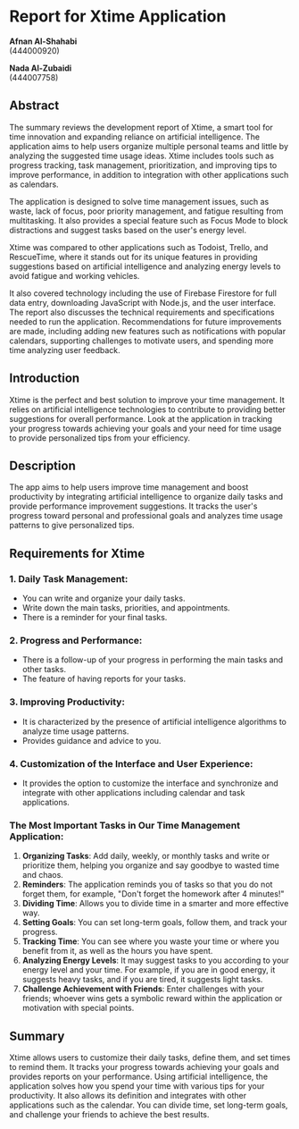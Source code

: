 
# Report for Xtime Application

**Afnan Al-Shahabi**  
(444000920)  

**Nada Al-Zubaidi**  
(444007758)  

## Abstract
The summary reviews the development report of Xtime, a smart tool for time innovation and expanding reliance on artificial intelligence. The application aims to help users organize multiple personal teams and little by analyzing the suggested time usage ideas. Xtime includes tools such as progress tracking, task management, prioritization, and improving tips to improve performance, in addition to integration with other applications such as calendars.

The application is designed to solve time management issues, such as waste, lack of focus, poor priority management, and fatigue resulting from multitasking. It also provides a special feature such as Focus Mode to block distractions and suggest tasks based on the user's energy level.

Xtime was compared to other applications such as Todoist, Trello, and RescueTime, where it stands out for its unique features in providing suggestions based on artificial intelligence and analyzing energy levels to avoid fatigue and working vehicles.

It also covered technology including the use of Firebase Firestore for full data entry, downloading JavaScript with Node.js, and the user interface. The report also discusses the technical requirements and specifications needed to run the application. Recommendations for future improvements are made, including adding new features such as notifications with popular calendars, supporting challenges to motivate users, and spending more time analyzing user feedback.

## Introduction
Xtime is the perfect and best solution to improve your time management. It relies on artificial intelligence technologies to contribute to providing better suggestions for overall performance. Look at the application in tracking your progress towards achieving your goals and your need for time usage to provide personalized tips from your efficiency.

## Description
The app aims to help users improve time management and boost productivity by integrating artificial intelligence to organize daily tasks and provide performance improvement suggestions. It tracks the user's progress toward personal and professional goals and analyzes time usage patterns to give personalized tips.

## Requirements for Xtime

### 1. Daily Task Management:
- You can write and organize your daily tasks.
- Write down the main tasks, priorities, and appointments.
- There is a reminder for your final tasks.

### 2. Progress and Performance:
- There is a follow-up of your progress in performing the main tasks and other tasks.
- The feature of having reports for your tasks.

### 3. Improving Productivity:
- It is characterized by the presence of artificial intelligence algorithms to analyze time usage patterns.
- Provides guidance and advice to you.

### 4. Customization of the Interface and User Experience:
- It provides the option to customize the interface and synchronize and integrate with other applications including calendar and task applications.

### The Most Important Tasks in Our Time Management Application:
1. **Organizing Tasks**: Add daily, weekly, or monthly tasks and write or prioritize them, helping you organize and say goodbye to wasted time and chaos.
2. **Reminders**: The application reminds you of tasks so that you do not forget them, for example, "Don't forget the homework after 4 minutes!"
3. **Dividing Time**: Allows you to divide time in a smarter and more effective way.
4. **Setting Goals**: You can set long-term goals, follow them, and track your progress.
5. **Tracking Time**: You can see where you waste your time or where you benefit from it, as well as the hours you have spent.
6. **Analyzing Energy Levels**: It may suggest tasks to you according to your energy level and your time. For example, if you are in good energy, it suggests heavy tasks, and if you are tired, it suggests light tasks.
7. **Challenge Achievement with Friends**: Enter challenges with your friends; whoever wins gets a symbolic reward within the application or motivation with special points.

## Summary
Xtime allows users to customize their daily tasks, define them, and set times to remind them. It tracks your progress towards achieving your goals and provides reports on your performance. Using artificial intelligence, the application solves how you spend your time with various tips for your productivity. It also allows its definition and integrates with other applications such as the calendar. You can divide time, set long-term goals, and challenge your friends to achieve the best results.

